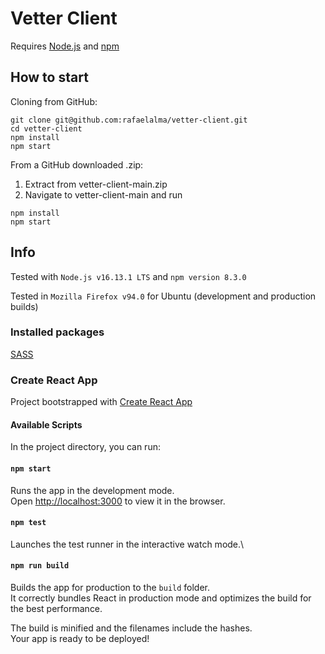 # Vetter Client

Requires [Node.js](https://nodejs.org/en/) and [npm](https://www.npmjs.com/)

## How to start

Cloning from GitHub:

```
git clone git@github.com:rafaelalma/vetter-client.git
cd vetter-client
npm install
npm start
```

From a GitHub downloaded .zip:

1. Extract from vetter-client-main.zip
2. Navigate to vetter-client-main and run

```
npm install
npm start
```

## Info

Tested with `Node.js v16.13.1 LTS` and `npm version 8.3.0`

Tested in `Mozilla Firefox v94.0` for Ubuntu (development and production builds)

### Installed packages

[SASS](https://sass-lang.com/)

### Create React App

Project bootstrapped with [Create React App](https://github.com/facebook/create-react-app)

#### Available Scripts

In the project directory, you can run:

#### `npm start`

Runs the app in the development mode.\
Open [http://localhost:3000](http://localhost:3000) to view it in the browser.

#### `npm test`

Launches the test runner in the interactive watch mode.\

#### `npm run build`

Builds the app for production to the `build` folder.\
It correctly bundles React in production mode and optimizes the build for the best performance.

The build is minified and the filenames include the hashes.\
Your app is ready to be deployed!
